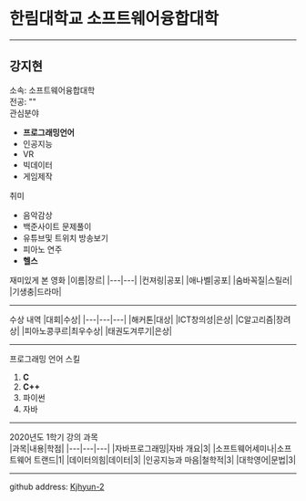 # 한림대학교 소프트웨어융합대학
---

강지현
---
소속: 소프트웨어융합대학   
전공: ""   
관심분야   
* **프로그래밍언어**
* 인공지능
* VR
* 빅데이터
* 게임제작

취미
* 음악감상
* 백준사이트 문제풀이
* 유튜브및 트위치 방송보기
* 피아노 연주
* **헬스**

재미있게 본 영화
|이름|장르|
|---|---|
|컨져링|공포|
|애나벨|공포|
|숨바꼭질|스릴러|
|기생충|드라마|

--------------------
수상 내역
|대회|수상|
|---|---|---|
|해커톤|대상|
|ICT창의성|은상|
|C알고리즘|장려상|
|피아노콩쿠르|최우수상|
|태권도겨루기|은상|

--------------------
프로그래밍 언어 스킬   
1. **C**
2. **C++**
3. 파이썬
4. 자바
---------------------

2020년도 1학기 강의 과목   
|과목|내용|학점|
|---|---|---|
|자바프로그래밍|자바 개요|3|
|소프트웨어세미나|소프트웨어 트랜드|1|
|데이터의힘|데이터|3|
|인공지능과 마음|철학적|3|
|대학영어|문법|3|

--------------------

github address: [Kjhyun-2][github]

[github]:http://github.com/Kjhyun-2
